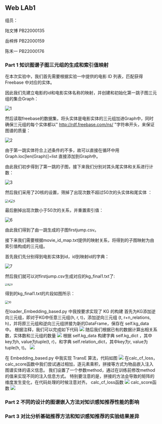 ## Web LAb1

组员：

陆文博	PB22000135

岳梓烨	PB22000159

陈禾一	PB22000176

### Part 1 知识图谱子图三元组的生成和索引值映射

在本次实验中，我们首先需要根据实验一中提供的电影 ID 列表，匹配获得 Freebase 中对应的实体。

因此我们先建立电影的id和电影实体名称的映射，并创建和初始化第一跳子图三元组的集合Graph：

![1](./Report_img/1.png)

然后读取freebase的数据集，将头实体是电影实体的三元组加进Graph中，同时确保三元组的每个实体都以" http://rdf.freebase.com/ns/ "字符串开头，来保证图谱的质量：

![2](./Report_img/2.png)

由于第一跳实体符合上述条件的不多，故可以直接在循环中用    Graph.loc[len(Graph)]=list   直接添加到Graph中。

由此我们初步得到了第一跳的子图，接下来我们分别对其头尾实体和关系进行计数：

![3](./Report_img/3.png)

然后我们采用了20核的设置，筛掉了出现次数不超过50次的头实体和尾实体 ：

<img src="./Report_img/4.png" alt="4" style="zoom:67%;" /><img src="./Report_img/5.png" alt="5" style="zoom:67%;" />

最后删掉出现次数小于50次的关系，并重置索引值：

![6](./Report_img/6.png)

由此我们得到了由一跳生成的子图firstjump.csv。

接下来我们需要根据movie_id_map.txt提供的映射关系，将得到的子图映射为由索引值构成的三元组。

首先我们先分别得到电影实体到id，id到映射id的字典：

![7](./Report_img/7.png)

然后我们就可以对firstjump.csv生成对应的kg_final1.txt了:

<img src="./Report_img/8.png" alt="8" style="zoom: 50%;" /><img src="./Report_img/9.png" alt="9" style="zoom: 50%;" />

得到的kg_final1.txt的片段如图所示：

<img src="./Report_img/10.png" alt="10" style="zoom:67%;" />

在loader_Embedding_based.py 中我按要求实现了 KG 的构建
首先为KG添加逆向三元组，即对于KG中任意三元组(h, r, t)，添加逆向三元组 (t, r+n_relations, h)，并将原三元组和逆向三元组拼接为新的DataFrame，保存在 self.kg_data 中。
根据注释，我们可以完成如下代码
![](./Report_img/594.png)
随后我们根据已有的数据计算出相关系数，实体数和三元组的数量
![](./Report_img/595.png)
根据 self.kg_data 构建字典 self.kg_dict ，其中key为h, value为tuple(t, r)，和字典 self.relation_dict，其中key为r, value为tuple(h, t)。
![](./Report_img/596.png)

在 Embedding_based.py 中我实现 TransE 算法，代码如图
![](./Report_img/597.png)
在calc_cf_loss，calc_score函数中我们尝试通过相加，逐元素乘积，拼接等方式为物品嵌入注入图谱实体的语义信息。
我们设置了一个参数method，通过在训练前修改method的值来实现不同的注入信息方式。
特别要注意的是，拼接的方法会导致的矩阵的维度发生变化，在代码处理的时候注意对齐。
calc_cf_loss函数
![](./Report_img/598.png)
calc_score函数
![](./Report_img/599.png)

### Part 2 不同的设计的图谱嵌入方法对知识感知推荐性能的影响

### Part 3 对比分析基础推荐方法和知识感知推荐的实验结果差异

